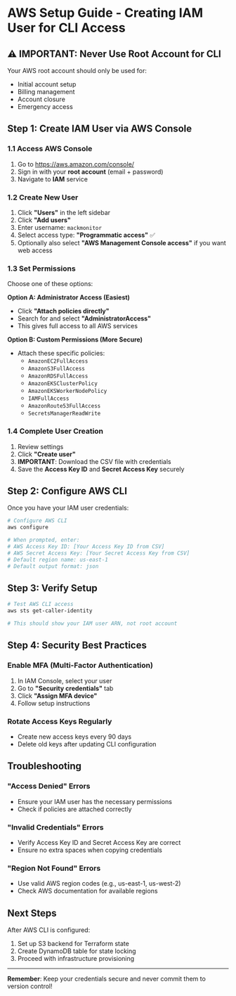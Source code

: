 # AWS Setup Guide - Creating IAM User for CLI Access

## ⚠️ IMPORTANT: Never Use Root Account for CLI

Your AWS root account should only be used for:
- Initial account setup
- Billing management
- Account closure
- Emergency access

## Step 1: Create IAM User via AWS Console

### 1.1 Access AWS Console
1. Go to https://aws.amazon.com/console/
2. Sign in with your **root account** (email + password)
3. Navigate to **IAM** service

### 1.2 Create New User
1. Click **"Users"** in the left sidebar
2. Click **"Add users"**
3. Enter username: `mackmonitor`
4. Select access type: **"Programmatic access"** ✅
5. Optionally also select **"AWS Management Console access"** if you want web access

### 1.3 Set Permissions
Choose one of these options:

**Option A: Administrator Access (Easiest)**
- Click **"Attach policies directly"**
- Search for and select **"AdministratorAccess"**
- This gives full access to all AWS services

**Option B: Custom Permissions (More Secure)**
- Attach these specific policies:
  - `AmazonEC2FullAccess`
  - `AmazonS3FullAccess`
  - `AmazonRDSFullAccess`
  - `AmazonEKSClusterPolicy`
  - `AmazonEKSWorkerNodePolicy`
  - `IAMFullAccess`
  - `AmazonRoute53FullAccess`
  - `SecretsManagerReadWrite`

### 1.4 Complete User Creation
1. Review settings
2. Click **"Create user"**
3. **IMPORTANT**: Download the CSV file with credentials
4. Save the **Access Key ID** and **Secret Access Key** securely

## Step 2: Configure AWS CLI

Once you have your IAM user credentials:

```powershell
# Configure AWS CLI
aws configure

# When prompted, enter:
# AWS Access Key ID: [Your Access Key ID from CSV]
# AWS Secret Access Key: [Your Secret Access Key from CSV]
# Default region name: us-east-1
# Default output format: json
```

## Step 3: Verify Setup

```powershell
# Test AWS CLI access
aws sts get-caller-identity

# This should show your IAM user ARN, not root account
```

## Step 4: Security Best Practices

### Enable MFA (Multi-Factor Authentication)
1. In IAM Console, select your user
2. Go to **"Security credentials"** tab
3. Click **"Assign MFA device"**
4. Follow setup instructions

### Rotate Access Keys Regularly
- Create new access keys every 90 days
- Delete old keys after updating CLI configuration

## Troubleshooting

### "Access Denied" Errors
- Ensure your IAM user has the necessary permissions
- Check if policies are attached correctly

### "Invalid Credentials" Errors
- Verify Access Key ID and Secret Access Key are correct
- Ensure no extra spaces when copying credentials

### "Region Not Found" Errors
- Use valid AWS region codes (e.g., us-east-1, us-west-2)
- Check AWS documentation for available regions

## Next Steps

After AWS CLI is configured:
1. Set up S3 backend for Terraform state
2. Create DynamoDB table for state locking
3. Proceed with infrastructure provisioning

---

**Remember**: Keep your credentials secure and never commit them to version control! 